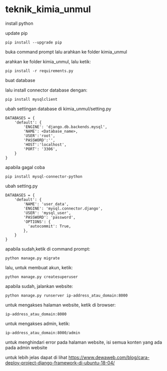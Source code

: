 # teknik_kimia_unmul
install python

update pip
```
pip install --upgrade pip
```
buka command prompt lalu arahkan ke folder kimia_unmul

arahkan ke folder kimia_unmul, lalu ketik:
```
pip install -r requirements.py
```
buat database

lalu install connector database dengan:
```
pip install mysqlclient
```
ubah settingan database di kimia_unmul/setting.py
```
DATABASES = {
    'default': {
        'ENGINE': 'django.db.backends.mysql',
        'NAME': <Database_name>,
        'USER':'root',
        'PASSWORD':'',
        'HOST':'localhost',
        'PORT': '3306',
    }
}
```
apabila gagal coba 
```
pip install mysql-connector-python
```
ubah setting.py 
```
DATABASES = {
    'default': {
        'NAME': 'user_data',
        'ENGINE': 'mysql.connector.django',
        'USER': 'mysql_user',
        'PASSWORD': 'password',
        'OPTIONS': {
          'autocommit': True,
        },
    }
}
```
apabila sudah,ketik di command prompt:
```
python manage.py migrate
```
lalu, untuk membuat akun, ketik:
```
python manage.py createsuperuser
```

apabila sudah, jalankan website:
```
python manage.py runserver ip-address_atau_domain:8000
```

untuk mengakses halaman website, ketik di browser:
```
ip-address_atau_domain:8000
```
untuk mengakses admin, ketik:
```
ip-address_atau_domain:8000/admin
```

untuk menghindari error pada halaman website, isi semua konten yang ada pada admin website

untuk lebih jelas dapat di lihat https://www.dewaweb.com/blog/cara-deploy-project-django-framework-di-ubuntu-18-04/
